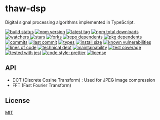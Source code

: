 # thaw-dsp
Digital signal processing algorithms implemented in TypeScript.

[![build status][build-status-badge-image]][build-status-url]
[![npm version][npm-version-badge-image]][npm-version-url]
[![latest tag][latest-tag-badge-image]][latest-tag-url]
[![npm total downloads][npm-total-downloads-badge-image]][npm-total-downloads-url]
[![watchers][watchers-badge-image]][watchers-url]
[![stars][stars-badge-image]][stars-url]
[![forks][forks-badge-image]][forks-url]
[![repo dependents][repo-dependents-badge-image]][repo-dependents-url]
[![pkg dependents][pkg-dependents-badge-image]][pkg-dependents-url]
[![commits][commits-badge-image]][commits-url]
[![last commit][last-commit-badge-image]][last-commit-url]
[![types][types-badge-image]][types-url]
[![install size][install-size-badge-image]][install-size-url]
[![known vulnerabilities][known-vulnerabilities-badge-image]][known-vulnerabilities-url]
[![lines of code][lines-of-code-badge-image]][lines-of-code-url]
[![technical debt][technical-debt-badge-image]][technical-debt-url]
[![maintainability][maintainability-badge-image]][maintainability-url]
[![test coverage][test-coverage-badge-image]][test-coverage-url]
[![tested with jest][jest-badge-image]][jest-url]
[![code style: prettier][prettier-badge-image]][prettier-url]
[![license][license-badge-image]][license-url]

## API

- DCT (Discrete Cosine Transform) : Used for JPEG image compression
- FFT (Fast Fourier Transform)

## License
[MIT](https://choosealicense.com/licenses/mit/)

[build-status-badge-image]: https://circleci.com/gh/tom-weatherhead/thaw-dsp.svg?style=shield
[build-status-url]: https://circleci.com/gh/tom-weatherhead/thaw-dsp
[npm-version-badge-image]: https://img.shields.io/npm/v/thaw-dsp.svg
[npm-version-url]: https://www.npmjs.com/package/thaw-dsp
[latest-tag-badge-image]: https://badgen.net/github/tag/tom-weatherhead/thaw-dsp
[latest-tag-url]: https://github.com/tom-weatherhead/thaw-dsp/tags
[npm-total-downloads-badge-image]: https://img.shields.io/npm/dt/thaw-dsp.svg
[npm-total-downloads-url]: https://www.npmjs.com/package/thaw-dsp
[watchers-badge-image]: https://badgen.net/github/watchers/tom-weatherhead/thaw-dsp
[watchers-url]: https://github.com/tom-weatherhead/thaw-dsp/watchers
[stars-badge-image]: https://badgen.net/github/stars/tom-weatherhead/thaw-dsp
[stars-url]: https://github.com/tom-weatherhead/thaw-dsp/stargazers
[forks-badge-image]: https://badgen.net/github/forks/tom-weatherhead/thaw-dsp
[forks-url]: https://github.com/tom-weatherhead/thaw-dsp/network/members
[repo-dependents-badge-image]: https://badgen.net/github/dependents-repo/tom-weatherhead/thaw-dsp
[repo-dependents-url]: https://badgen.net/github/dependents-repo/tom-weatherhead/thaw-dsp
[pkg-dependents-badge-image]: https://badgen.net/github/dependents-pkg/tom-weatherhead/thaw-dsp
[pkg-dependents-url]: https://badgen.net/github/dependents-pkg/tom-weatherhead/thaw-dsp
[commits-badge-image]: https://badgen.net/github/commits/tom-weatherhead/thaw-dsp
[commits-url]: https://github.com/tom-weatherhead/thaw-dsp/commits/master
[last-commit-badge-image]: https://badgen.net/github/last-commit/tom-weatherhead/thaw-dsp
[last-commit-url]: https://badgen.net/github/last-commit/tom-weatherhead/thaw-dsp
[types-badge-image]: https://badgen.net/npm/types/thaw-dsp
[types-url]: https://badgen.net/npm/types/thaw-dsp
[install-size-badge-image]: https://badgen.net/packagephobia/install/thaw-dsp
[install-size-url]: https://badgen.net/packagephobia/install/thaw-dsp
[known-vulnerabilities-badge-image]: https://snyk.io/test/github/tom-weatherhead/thaw-dsp/badge.svg?targetFile=package.json&package-lock.json
[known-vulnerabilities-url]: https://snyk.io/test/github/tom-weatherhead/thaw-dsp?targetFile=package.json&package-lock.json
[lines-of-code-badge-image]: https://badgen.net/codeclimate/loc/tom-weatherhead/thaw-dsp
[lines-of-code-url]: https://badgen.net/codeclimate/loc/tom-weatherhead/thaw-dsp
[technical-debt-badge-image]: https://badgen.net/codeclimate/tech-debt/tom-weatherhead/thaw-dsp
[technical-debt-url]: https://badgen.net/codeclimate/tech-debt/tom-weatherhead/thaw-dsp
[maintainability-badge-image]: https://api.codeclimate.com/v1/badges/00000000000000000000/maintainability
[maintainability-url]: https://codeclimate.com/github/tom-weatherhead/thaw-dsp/maintainability
[test-coverage-badge-image]: https://api.codeclimate.com/v1/badges/00000000000000000000/test_coverage
[test-coverage-url]: https://codeclimate.com/github/tom-weatherhead/thaw-dsp/test_coverage
[jest-badge-image]: https://img.shields.io/badge/tested_with-jest-99424f.svg
[jest-url]: https://github.com/facebook/jest
[prettier-badge-image]: https://img.shields.io/badge/code_style-prettier-ff69b4.svg?style=flat-square
[prettier-url]: https://github.com/prettier/prettier
[license-badge-image]: https://img.shields.io/github/license/mashape/apistatus.svg
[license-url]: https://github.com/tom-weatherhead/thaw-dsp/blob/master/LICENSE
